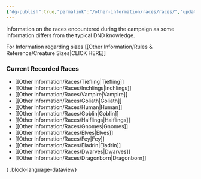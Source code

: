 ```yaml
---
{"dg-publish":true,"permalink":"/other-information/races/races/","updated":"2025-08-03T14:52:32.271+01:00"}
---
```


Information on the races encountered during the campaign as some information differs from the typical DND knowledge.

For Information regarding sizes [[Other Information/Rules & Reference/Creature Sizes\|CLICK HERE]]

### Current Recorded Races
- [[Other Information/Races/Tiefling\|Tiefling]]
- [[Other Information/Races/Inchlings\|Inchlings]]
- [[Other Information/Races/Vampire\|Vampire]]
- [[Other Information/Races/Goliath\|Goliath]]
- [[Other Information/Races/Human\|Human]]
- [[Other Information/Races/Goblin\|Goblin]]
- [[Other Information/Races/Halflings\|Halflings]]
- [[Other Information/Races/Gnomes\|Gnomes]]
- [[Other Information/Races/Elves\|Elves]]
- [[Other Information/Races/Fey\|Fey]]
- [[Other Information/Races/Eladrin\|Eladrin]]
- [[Other Information/Races/Dwarves\|Dwarves]]
- [[Other Information/Races/Dragonborn\|Dragonborn]]

{ .block-language-dataview}
